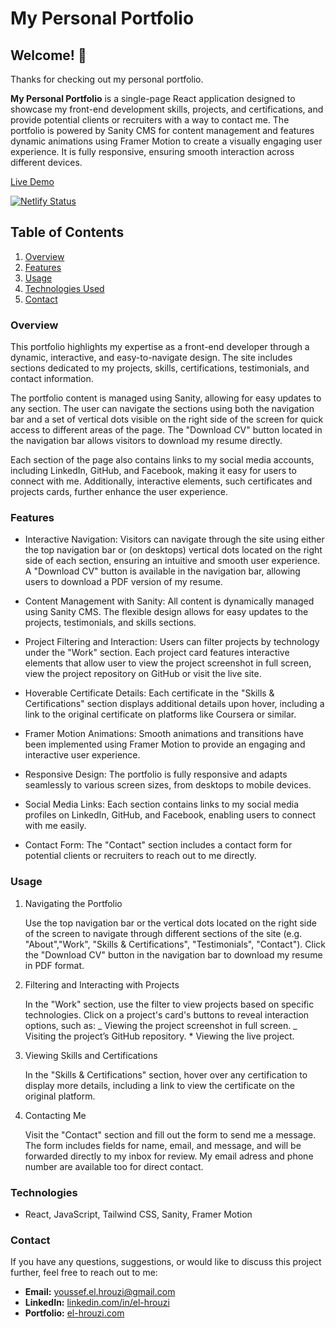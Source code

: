 # My Personal Portfolio

## Welcome! 👋

Thanks for checking out my personal portfolio.

**My Personal Portfolio** is a single-page React application designed to showcase my front-end development skills, projects, and certifications, and provide potential clients or recruiters with a way to contact me. The portfolio is powered by Sanity CMS for content management and features dynamic animations using Framer Motion to create a visually engaging user experience. It is fully responsive, ensuring smooth interaction across different devices.

[Live Demo](https://el-hrouzi.com)

[![Netlify Status](https://api.netlify.com/api/v1/badges/54db5e32-8eb0-4499-9221-678c36fa69e8/deploy-status)](https://app.netlify.com/sites/el-hrouzi/deploys)

## Table of Contents

1. [Overview](#overview)
2. [Features](#features)
3. [Usage](#usage)
4. [Technologies Used](#Technologies)
5. [Contact](#contact)

### Overview

This portfolio highlights my expertise as a front-end developer through a dynamic, interactive, and easy-to-navigate design. The site includes sections dedicated to my projects, skills, certifications, testimonials, and contact information.

The portfolio content is managed using Sanity, allowing for easy updates to any section. The user can navigate the sections using both the navigation bar and a set of vertical dots visible on the right side of the screen for quick access to different areas of the page. The "Download CV" button located in the navigation bar allows visitors to download my resume directly.

Each section of the page also contains links to my social media accounts, including LinkedIn, GitHub, and Facebook, making it easy for users to connect with me. Additionally, interactive elements, such certificates and projects cards, further enhance the user experience.

### Features

- Interactive Navigation:
  Visitors can navigate through the site using either the top navigation bar or (on desktops) vertical dots located on the right side of each section, ensuring an intuitive and smooth user experience.
  A "Download CV" button is available in the navigation bar, allowing users to download a PDF version of my resume.

- Content Management with Sanity: All content is dynamically managed using Sanity CMS. The flexible design allows for easy updates to the projects, testimonials, and skills sections.

- Project Filtering and Interaction:
  Users can filter projects by technology under the "Work" section. Each project card features interactive elements that allow user to view the project screenshot in full screen, view the project repository on GitHub or visit the live site.

- Hoverable Certificate Details: Each certificate in the "Skills & Certifications" section displays additional details upon hover, including a link to the original certificate on platforms like Coursera or similar.

- Framer Motion Animations: Smooth animations and transitions have been implemented using Framer Motion to provide an engaging and interactive user experience.

- Responsive Design: The portfolio is fully responsive and adapts seamlessly to various screen sizes, from desktops to mobile devices.

- Social Media Links: Each section contains links to my social media profiles on LinkedIn, GitHub, and Facebook, enabling users to connect with me easily.

- Contact Form: The "Contact" section includes a contact form for potential clients or recruiters to reach out to me directly.

### Usage

1. Navigating the Portfolio

   Use the top navigation bar or the vertical dots located on the right side of the screen to navigate through different sections of the site (e.g. "About","Work", "Skills & Certifications", "Testimonials", "Contact").
   Click the "Download CV" button in the navigation bar to download my resume in PDF format.

2. Filtering and Interacting with Projects

   In the "Work" section, use the filter to view projects based on specific technologies.
   Click on a project's card's buttons to reveal interaction options, such as:
   _ Viewing the project screenshot in full screen.
   _ Visiting the project’s GitHub repository. \* Viewing the live project.

3. Viewing Skills and Certifications

   In the "Skills & Certifications" section, hover over any certification to display more details, including a link to view the certificate on the original platform.

4. Contacting Me

   Visit the "Contact" section and fill out the form to send me a message. The form includes fields for name, email, and message, and will be forwarded directly to my inbox for review.
   My email adress and phone number are available too for direct contact.

### Technologies

- React, JavaScript, Tailwind CSS, Sanity, Framer Motion

### Contact

If you have any questions, suggestions, or would like to discuss this project further, feel free to reach out to me:

- **Email:** [youssef.el.hrouzi@gmail.com](youssef.el.hrouzi@gmail.com)
- **LinkedIn:** [linkedin.com/in/el-hrouzi](https://www.linkedin.com/in/el-hrouzi)
- **Portfolio:** [el-hrouzi.com](https://el-hrouzi.com)

